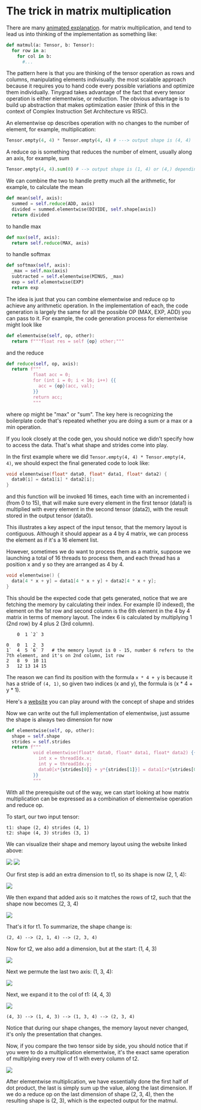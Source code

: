 # The trick in matrix multiplication

There are many [animated explanation](https://www.google.com/search?q=matrix+multiplication+animation&oq=matrix+multiplication+animation&gs_lcrp=EgZjaHJvbWUyCQgAEEUYORiABDIICAEQABgWGB4yCAgCEAAYFhgeMggIAxAAGBYYHjINCAQQABiGAxiABBiKBTINCAUQABiGAxiABBiKBTINCAYQABiGAxiABBiKBTINCAcQABiGAxiABBiKBdIBCDM5NDdqMGo3qAIAsAIA&sourceid=chrome&ie=UTF-8). 
for matrix multiplication, and tend to lead us into thinking of the implementation as something like:

```python
def matmul(a: Tensor, b: Tensor):
  for row in a:
    for col in b:
      #...
```

The pattern here is that you are thinking of the tensor operation as rows and columns, manipulating elements indivisually.
the most scalable approach because it requires you to hand code every possible variations and optimize them individually. 
Tinygrad takes advantage of the fact that every tensor operation is either elementwise, or reduction. The obvious advantage
is to build up abstraction that makes optimization easier (think of this in the context of Complex Instruction Set Architecture
vs RISC).

An elementwise op describes operation with no changes to the number of element, for example, multiplication:

```python
Tensor.empty(4, 4) * Tensor.empty(4, 4) # ---> output shape is (4, 4)
```

A reduce op is something that reduces the number of elment, usually along an axis, for example, sum

```python
Tensor.empty(4, 4).sum(0) # --> output shape is (1, 4) or (4,) depending on whether the dim is kept
```

We can combine the two to handle pretty much all the arithmetic, for example, to calculate the mean

```python
def mean(self, axis):
  summed = self.reduce(ADD, axis)
  divided = summed.elementwise(DIVIDE, self.shape[axis])
  return divided
```

to handle max

```python
def max(self, axis):
  return self.reduce(MAX, axis)
```

to handle softmax
```python
def softmax(self, axis):
  _max = self.max(axis)
  subtracted = self.elementwise(MINUS, _max)
  exp = self.elementwise(EXP)
  return exp
```

The idea is just that you can combine elementwise and reduce op to achieve any arithmetic operation. In the implementation 
of each, the code generation is largely the same for all the possible OP (MAX, EXP, ADD) you can pass to it. For example,
the code generation process for elementwise might look like

```python
def elementwise(self, op, other):
  return f"""float res = self {op} other;"""
```

and the reduce

```python
def reduce(self, op, axis):
  return f"""
          float acc = 0;
          for (int i = 0; i < 16; i++) {{
            acc = {op}(acc, val);
          }}
          return acc;
          """
```

where op might be "max" or "sum". The key here is recognizing the boilerplate code that's repeated whether you are doing
a sum or a max or a min operation.

If you look closely at the code gen, you should notice we didn't specify how to access the data. That's what shape and
strides come into play.

In the first example where we did `Tensor.empty(4, 4) * Tensor.empty(4, 4)`, we should expect the final generated code to
look like:

```c++
void elementwise(float* data0, float* data1, float* data2) {
  data0[i] = data1[i] * data2[i];  
}
```

and this function will be invoked 16 times, each time with an incremented i (from 0 to 15), that will make sure every 
element in the first tensor (data1) is multiplied with every element in the second tensor (data2), with the result
stored in the output tensor (data0).

This illustrates a key aspect of the input tensor, that the memory layout is contiguous. Although it should appear as
a 4 by 4 matrix, we can process the element as if it's a 16 element list.

However, sometimes we do want to process them as a matrix, suppose we launching a total of 16 threads to process them,
and each thread has a position x and y so they are arranged as 4 by 4.

```c++
void elementwise() {
  data[4 * x + y] = data1[4 * x + y] + data2[4 * x + y];
}
```

This should be the expected code that gets generated, notice that we are fetching the memory by calculating their index.
For example (0 indexed), the element on the 1st row and second column is the 6th element in the 4 by 4 matrix in terms of
memory layout. The index 6 is calculated by multiplying 1 (2nd row) by 4 plus 2 (3rd column).

```
    0  1 `2` 3  

0   0  1  2  3    
1`  4  5 `6` 7   # the memory layout is 0 - 15, number 6 refers to the 7th element, and it's on 2nd column, 1st row 
2   8  9  10 11   
3   12 13 14 15  
```

The reason we can find its position with the formula `x * 4 + y` is because it has a stride of `(4, 1)`, so given two
indices (x and y), the formula is (x * 4 + y * 1).

Here's a [website](https://mesozoic-egg.github.io/shape-stride-visualizer/#/shape-stride) you can play around with the
concept of shape and strides

Now we can write out the full implementation of elementwise, just assume the shape is always two dimension for now

```python
def elementwise(self, op, other):
  shape = self.shape
  strides = self.strides
  return f"""
          void elementwise(float* data0, float* data1, float* data2) {{
            int x = threadIdx.x;
            int y = threadIdx.y;
            data0[x*{strides[0]} + y*{strides[1]}] = data1[x*{strides[0]} + y*{strides[1]}] {op} data2[x*{strides[0]} + y*{strides[1]}];
          }}
          """
```

With all the prerequisite out of the way, we can start looking at how matrix multiplication can be expressed as a combination
of elementwise operation and reduce op.

To start, our two input tensor:

```
t1: shape (2, 4) strides (4, 1)
t2: shape (4, 3) strides (3, 1)
```

We can visualize their shape and memory layout using the website linked above:

<img src="images/img59.png">
<img src="images/img60.png">

Our first step is add an extra dimension to t1, so its shape is now (2, 1, 4):

<img src="images/img61.png">

We then expand that added axis so it matches the rows of t2, such that the shape now
becomes (2, 3, 4)

<img src="images/img62.png">

That's it for t1. To summarize, the shape change is:

```
(2, 4) --> (2, 1, 4) --> (2, 3, 4)
```

Now for t2, we also add a dimension, but at the start: (1, 4, 3)

<img src="images/img64.png">

Next we permute the last two axis: (1, 3, 4):

<img src="images/img65.png">

Next, we expand it to the col of t1: (4, 4, 3)

<img src="images/img66.png">

```
(4, 3) --> (1, 4, 3) --> (1, 3, 4) --> (2, 3, 4)
```

Notice that during our shape changes, the memory layout never changed, it's only
the presentation that changes.

Now, if you compare the two tensor side by side, you should notice that if you were
to do a multiplication elementwise, it's the exact same operation of multiplying
every row of t1 with every column of t2.

<img src="images/img67.png">

After elementwise multiplication, we have essentially done the first half of dot
product, the last is simply sum up the value, along the last dimension. If we do
a reduce op on the last dimension of shape (2, 3, 4), then the resulting shape is
(2, 3), which is the expected output for the matmul. 

